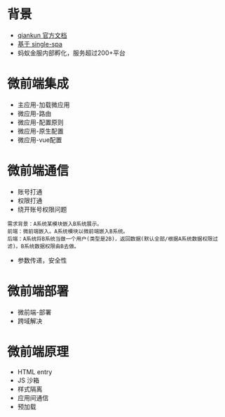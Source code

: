 # 背景
- [qiankun 官方文档](https://qiankun.umijs.org/zh)
- [基于 single-spa](https://github.com/single-spa/single-spa)
- 蚂蚁金服内部孵化，服务超过200+平台

# 微前端集成
- 主应用-加载微应用
- 微应用-路由
- 微应用-配置原则
- 微应用-原生配置
- 微应用-vue配置

# 微前端通信
- 账号打通
- 权限打通
- 绕开账号权限问题
```
需求背景：A系统某模块嵌入B系统展示。
前端：微前端嵌入。A系统模块以微前端嵌入B系统。
后端：A系统将B系统当做一个用户(类型是2B)，返回数据(默认全部/根据A系统数据权限过滤)。B系统数据权限由B去做。
```
- 参数传递，安全性

# 微前端部署
- 微前端-部署
- 跨域解决

# 微前端原理
- HTML entry
- JS 沙箱
- 样式隔离
- 应用间通信
- 预加载